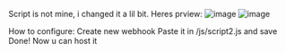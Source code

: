 Script is not mine, i changed it a lil bit.
Heres prview:
![image](https://github.com/user-attachments/assets/3c4bd7ab-5656-4bf3-8fa1-2d32c446f179)
![image](https://github.com/user-attachments/assets/15a2ac21-09f7-4c84-9adc-aed40f51ffe5)

How to configure:
Create new webhook
Paste it in /js/script2.js and save
Done! Now u can host it
